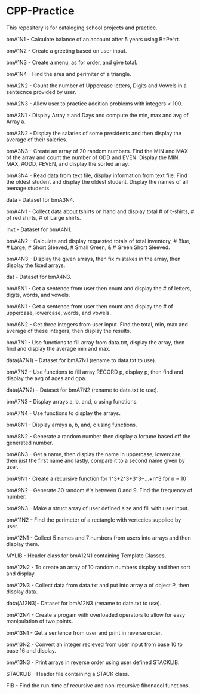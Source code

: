 # CPP-Practice
This repository is for cataloging school projects and practice.

bmA1N1     - Calculate balance of an account after 5 years using B=Pe^rt.

bmA1N2     - Create a greeting based on user input.

bmA1N3     - Create a menu, as for order, and give total.

bmA1N4     - Find the area and perimiter of a triangle.

bmA2N2     - Count the number of Uppercase letters, Digits and Vowels in a sentecnce provided by user.

bmA2N3     - Allow user to practice addition problems with integers < 100.

bmA3N1     - Display Array a and Days and compute the min, max and avg of Array a.

bmA3N2     - Display the salaries of some presidents and then display the average of their saleries.

bmA3N3     - Create an array of 20 random numbers. Find the MIN and MAX of the array and count the 
             number of ODD and EVEN. Display the MIN, MAX, #ODD, #EVEN, and display the sorted array.
         
bmA3N4     - Read data from text file, display information from text file. Find the oldest student and
             display the oldest student. Display the names of all teenage students.
         
data       - Dataset for bmA3N4.

bmA4N1     - Collect data about tshirts on hand and display total # of t-shirts, # of red shirts, # of 
             Large shirts.
         
invt       - Dataset for bmA4N1.

bmA4N2     - Calculate and display requested totals of total inventory, # Blue, # Large, # Short 
             Sleeved, # Small Green, & # Green Short Sleeved.
         
bmA4N3     - Display the given arrays, then fix mistakes in the array, then display the fixed arrays.

dat        - Dataset for bmA4N3.

bmA5N1     - Get a sentence from user then count and display the # of letters, digits, words, and vowels.

bmA6N1     - Get a sentence from user then count and display the # of uppercase, lowercase, words,
             and vowels.
         
bmA6N2     - Get three integers from user input. Find the total, min, max and average of these integers, 
             then display the results.
         
bmA7N1     - Use functions to fill array from data.txt, display the array, then find and display the average
             min and max.
         
data(A7N1) - Dataset for bmA7N1 (rename to data.txt to use).

bmA7N2     - Use functions to fill array RECORD p, display p, then find and display the avg of ages and gpa.

data(A7N2) - Dataset for bmA7N2 (rename to data.txt to use).

bmA7N3     - Display arrays a, b, and, c using functions.

bmA7N4     - Use functions to display the arrays.

bmA8N1     - Display arrays a, b, and, c using functions.

bmA8N2     - Generate a random number then display a fortune based off the generated number.

bmA8N3     - Get a name, then display the name in uppercase, lowercase, then just the first name and lastly,
             compare it to a second name given by user.

bmA9N1     - Create a recursive function for 1^3+2^3+3^3+...+n^3 for n = 10

bmA9N2     - Generate 30 random #'s between 0 and 9. Find the frequency of number.

bmA9N3     - Make a struct array of user defined size and fill with user input.

bmA11N2    - Find the perimeter of a rectangle with vertecies supplied by user.

bmA12N1    - Collect 5 names and 7 numbers from users into arrays and then display them.

MYLIB      - Header class for bmA12N1 containing Template Classes.

bmA12N2    - To create an array of 10 random numbers display and then sort and display.

bmA12N3    - Collect data from data.txt and put into array a of object P, then display data.

data(A12N3)- Dataset for bmA12N3 (rename to data.txt to use).

bmA12N4    - Create a progam with overloaded operators to allow for easy manipulation of two points.

bmA13N1    - Get a sentence from user and print in reverse order.

bmA13N2    - Convert an integer recieved from user input from base 10 to base 16 and display.

bmA13N3    - Print arrays in reverse order using user defined STACKLIB.

STACKLIB   - Header file containing a STACK class.

FIB        - Find the run-time of recursive and non-recursive fibonacci functions.




